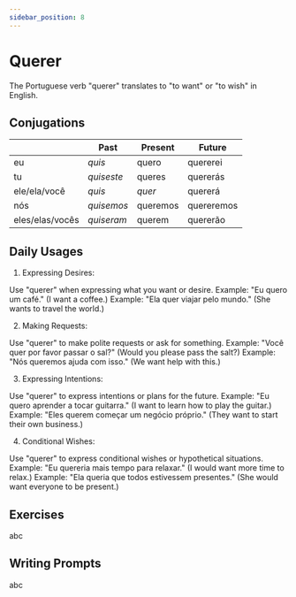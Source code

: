 ```yaml
---
sidebar_position: 8
---
```


# Querer

The Portuguese verb "querer" translates to "to want" or "to wish" in English.

## Conjugations

|                 | Past       | Present  | Future     |
| --------------- | ---------- | -------- | ---------- |
| eu              | _quis_     | quero    | quererei   |
| tu              | _quiseste_ | queres   | quererás   |
| ele/ela/você    | _quis_     | _quer_   | quererá    |
| nós             | _quisemos_ | queremos | quereremos |
| eles/elas/vocês | _quiseram_ | querem   | quererão   |

## Daily Usages

1. Expressing Desires:

Use "querer" when expressing what you want or desire.
Example: "Eu quero um café." (I want a coffee.)
Example: "Ela quer viajar pelo mundo." (She wants to travel the world.)

2. Making Requests:

Use "querer" to make polite requests or ask for something.
Example: "Você quer por favor passar o sal?" (Would you please pass the salt?)
Example: "Nós queremos ajuda com isso." (We want help with this.)

3. Expressing Intentions:

Use "querer" to express intentions or plans for the future.
Example: "Eu quero aprender a tocar guitarra." (I want to learn how to play the guitar.)
Example: "Eles querem começar um negócio próprio." (They want to start their own business.)

4. Conditional Wishes:

Use "querer" to express conditional wishes or hypothetical situations.
Example: "Eu quereria mais tempo para relaxar." (I would want more time to relax.)
Example: "Ela queria que todos estivessem presentes." (She would want everyone to be present.)

## Exercises

abc

## Writing Prompts

abc
